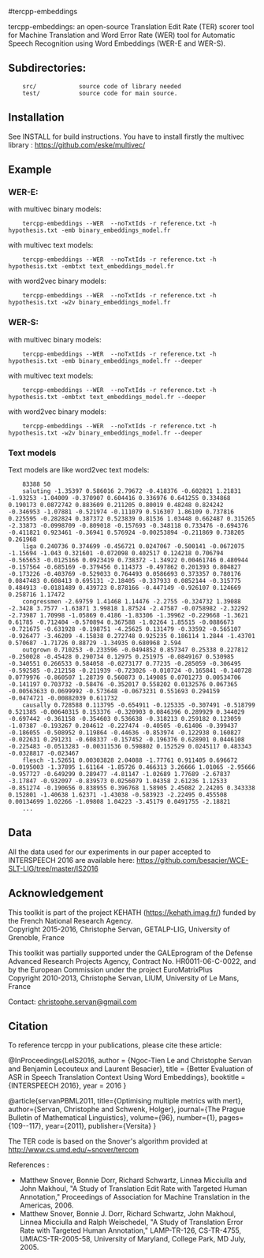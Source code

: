 #tercpp-embeddings

tercpp-embeddings: an open-source Translation Edit Rate (TER) scorer tool for Machine Translation and Word Error Rate (WER) tool for Automatic Speech Recognition using Word Embeddings (WER-E and WER-S). 

## Subdirectories:

		src/			source code of library needed
		test/			source code for main source.


## Installation
		
See INSTALL for build instructions.
You have to install firstly the multivec library : https://github.com/eske/multivec/

## Example

### WER-E:
with multivec binary models:

		tercpp-embeddings --WER  --noTxtIds -r reference.txt -h hypothesis.txt -emb binary_embeddings_model.fr

with multivec text models:

		tercpp-embeddings --WER  --noTxtIds -r reference.txt -h hypothesis.txt -embtxt text_embeddings_model.fr

with word2vec binary models:

		tercpp-embeddings --WER  --noTxtIds -r reference.txt -h hypothesis.txt -w2v binary_embeddings_model.fr

### WER-S:
with multivec binary models:

		tercpp-embeddings --WER  --noTxtIds -r reference.txt -h hypothesis.txt -emb binary_embeddings_model.fr --deeper
		
with multivec text models:

		tercpp-embeddings --WER  --noTxtIds -r reference.txt -h hypothesis.txt -embtxt text_embeddings_model.fr --deeper
		
with word2vec binary models:

		tercpp-embeddings --WER  --noTxtIds -r reference.txt -h hypothesis.txt -w2v binary_embeddings_model.fr --deeper

### Text models
Text models are like word2vec text models:

		83388 50		
		saluting -1.35397 0.586016 2.79672 -0.418376 -0.602821 1.21831 -1.93253 -1.04009 -0.370907 0.604416 0.336976 0.641255 0.334868 0.190173 0.0872742 0.883609 0.211205 0.80019 0.48248 0.824242 -0.346953 -1.07881 -0.521974 -0.111079 0.516307 1.86109 0.737816 0.225595 -0.282824 0.387372 0.523839 0.81536 1.03448 0.662487 0.315265 -2.33873 -0.0998709 -0.809018 -0.157693 -0.348118 0.733476 -0.694376 -0.411821 0.923461 -0.36941 0.576924 -0.00253894 -0.211869 0.738205 0.261968 
		liga 0.240736 0.374699 -0.456721 0.0247067 -0.500141 -0.0672075 -1.15694 -1.043 0.321601 -0.072098 0.402517 0.124218 0.706794 -0.565653 -0.0125166 0.0923419 0.738372 -1.34922 0.00461746 0.480944 -0.157564 -0.685169 -0.379456 0.114373 -0.497862 0.201393 0.804827 -0.173226 -0.403769 -0.529033 0.764493 0.0586693 0.373357 0.780176 0.0847483 0.608413 0.695131 -2.18405 -0.337933 0.0852144 -0.315775 0.484913 -0.0181489 0.439723 0.878166 -0.447149 -0.926107 0.124669 0.258716 1.17472 
		congressmen -2.69759 1.41468 1.14476 -2.2755 -0.324732 1.39088 -2.3428 3.7577 -1.63871 3.99818 1.87524 -2.47587 -0.0758982 -2.32292 -2.73987 1.70998 -1.05869 0.4186 -1.83306 -1.39962 -0.229668 -1.3621 0.61785 -0.712404 -0.570894 0.367588 -1.02264 1.85515 -0.0886673 -0.721675 -0.631928 -0.198751 -4.25625 0.131479 -0.33592 -0.565107 -0.926477 -3.46209 -4.15838 0.272748 0.925235 0.186114 1.2844 -1.43701 0.570687 -1.71726 0.88729 -1.34935 0.680968 2.594 
		outgrown 0.710253 -0.233596 -0.0494852 0.857347 0.25338 0.227812 -0.250028 -0.45428 0.290734 0.12975 0.251975 -0.0849167 0.530985 -0.340551 0.266533 0.584058 -0.0273177 0.77235 -0.285059 -0.306495 -0.592585 -0.212158 -0.211939 -0.723026 -0.010724 -0.165841 -0.140728 0.0779976 -0.860507 1.28739 0.560873 0.149085 0.0701273 0.00534706 -0.141197 0.703732 -0.58476 -0.352017 0.558202 0.0132576 0.067365 -0.00563633 0.0699992 -0.573648 -0.0673231 0.551693 0.294159 -0.0474721 -0.00882039 0.611732 
		causally 0.728588 0.113795 -0.654911 -0.125335 -0.307491 -0.518799 0.521385 -0.00640315 0.153376 -0.320903 0.0846396 0.289929 0.344029 -0.697442 -0.361158 -0.354603 0.536638 -0.318213 0.259182 0.123059 -1.07387 -0.193267 0.204612 -0.227474 -0.40505 -0.61406 -0.399437 -0.186055 -0.508952 0.119864 -0.44636 -0.853974 -0.122938 0.160827 -0.022631 0.291231 -0.608337 -0.157452 -0.196376 0.628901 0.0446108 -0.225483 -0.0513283 -0.00311536 0.598802 0.152529 0.0245117 0.483343 -0.0328817 -0.023467 
		flesch -1.52651 0.00303828 2.04088 -1.77761 0.911405 0.696672 -0.0195003 -1.37895 1.61164 -1.85726 0.466313 3.26666 1.01065 -2.95666 -0.957727 -0.649299 0.289477 -4.81147 -1.02689 1.77689 -2.67837 -3.17847 -0.932097 -0.839573 0.0256079 1.04358 2.61236 1.12533 -0.851274 -0.190656 0.838955 0.396768 1.58905 2.45082 2.24205 0.343338 0.152801 -1.40638 1.62371 -1.43038 -0.583923 -2.22495 0.455508 0.00134699 1.02266 -1.09808 1.04223 -3.45179 0.0491755 -2.18821 
		...
		
## Data

All the data used for our experiments in our paper accepted to INTERSPEECH 2016 are available here: https://github.com/besacier/WCE-SLT-LIG/tree/master/IS2016


## Acknowledgement 

This toolkit is part of the project KEHATH (https://kehath.imag.fr/) funded by the French National Research Agency.<br />
Copyright 2015-2016, Christophe Servan, GETALP-LIG, University of Grenoble, France

This toolkit was partially supported under the GALEprogram of the Defense Advanced
Research Projects Agency, Contract No. HR0011-06-C-0022, and by the European
Commission under the project EuroMatrixPlus <BR />
Copyright 2010-2013, Christophe Servan, LIUM, University of Le Mans, France <br />

Contact: christophe.servan@gmail.com

## Citation
To reference tercpp in your publications, please cite these article:

@InProceedings{LeIS2016,
author = {Ngoc-Tien Le and Christophe Servan and Benjamin Lecouteux and Laurent Besacier},
title = {Better Evaluation of ASR in Speech Translation Context Using Word Embeddings},
booktitle = {INTERSPEECH 2016},
year = 2016
}

@article{servanPBML2011,
  title={Optimising multiple metrics with mert},
  author={Servan, Christophe and Schwenk, Holger},
  journal={The Prague Bulletin of Mathematical Linguistics},
  volume={96},
  number={1},
  pages={109--117},
  year={2011},
  publisher={Versita}
}

The TER code is based on the Snover's algorithm provided at http://www.cs.umd.edu/~snover/tercom

References : 
 + Matthew Snover, Bonnie Dorr, Richard Schwartz, Linnea Micciulla and John Makhoul, "A Study of Translation Edit Rate with Targeted Human Annotation," Proceedings of Association for Machine Translation in the Americas, 2006. 
 + Matthew Snover, Bonnie J. Dorr, Richard Schwartz, John Makhoul, Linnea Micciulla and Ralph Weischedel, "A Study of Translation Error Rate with Targeted Human Annotation," LAMP-TR-126, CS-TR-4755, UMIACS-TR-2005-58, University of Maryland, College Park, MD July, 2005.
 
